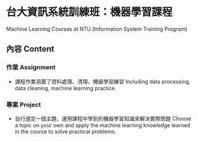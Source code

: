 # 台大資訊系統訓練班：機器學習課程 
Machine Learning Courses at NTU (Information System Training Program)
## 內容 Content

### 作業 Assignment
- 課程作業涵蓋了資料處理、清理、機器學習練習
  Including data processing, data cleaning, machine learning practice.

### 專案 Project
- 自行選定一個主題，運用課程中學到的機器學習知識來解決實際問題
  Choose a topic on your own and apply the machine learning knowledge learned in the course to solve practical problems.
